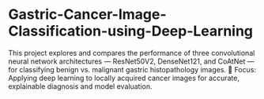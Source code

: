 # Gastric-Cancer-Image-Classification-using-Deep-Learning
This project explores and compares the performance of three convolutional neural network architectures — ResNet50V2, DenseNet121, and CoAtNet — for classifying benign vs. malignant gastric histopathology images.  📌 Focus: Applying deep learning to locally acquired cancer images for accurate, explainable diagnosis and model evaluation.
